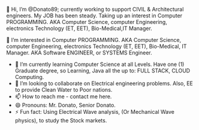 👋 Hi, I’m @Donato89; currently working to support CIVIL & Architectural engineers.  My JOB has been steady.  Taking up an interest in Computer PROGRAMMING.  AKA Computer Science, computer Engineering, electronics Technology (ET, EET), Bio-Medical,IT Manager.

👀 I’m interested in Computer PROGRAMMING. AKA Computer Science, computer Engineering, electronics Technology (ET, EET), Bio-Medical, IT Manager.  AKA Software ENGINEER, or SYSTEMS Engineer.

- 🌱 I’m currently learning Computer Science at all Levels.  Have one (1) Graduate degree, so Learning, Java all the up to: FULL STACK, CLOUD Computing. 
- 💞️ I’m looking to collaborate on Electrical engineering problems. Also, EE to provide Clean Water to Poor nations.  
- 📫 How to reach me - contact me here.  
- 😄 Pronouns: Mr. Donato, Senior Donato.
- ⚡ Fun fact:  Using Electrical Wave analysis, (Or Mechanical Wave physics), to study the Stock markets.  

<!---
Donato89/Donato89 is a ✨ special ✨ repository because its `README.md` (this file) appears on your GitHub profile.
You can click the Preview link to take a look at your changes.
--->
